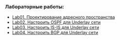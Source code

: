 ### Лабораторные работы:
 - [Lab01. Проектирование адресного пространства](lab01/)
 - [Lab02. Настроить OSPF для Underlay сети](lab02/)
 - [Lab03. Настроить IS-IS для Underlay сети](lab03/)
 - [Lab04. Настроить BGP для Underlay сети](lab04/)
